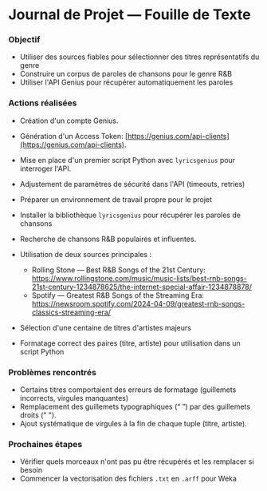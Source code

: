 # Journal de Projet — Fouille de Texte

### Objectif 
- Utiliser des sources fiables pour sélectionner des titres représentatifs du genre
- Construire un corpus de paroles de chansons pour le genre R&B
- Utiliser l'API Genius pour récupérer automatiquement les paroles

### Actions réalisées
- Création d'un compte Genius.
- Génération d'un Access Token: [https://genius.com/api-clients](https://genius.com/api-clients).
- Mise en place d'un premier script Python avec `lyricsgenius` pour interroger l'API.
- Adjustement de paramètres de sécurité dans l'API (timeouts, retries)
- Préparer un environnement de travail propre pour le projet
- Installer la bibliothèque `lyricsgenius` pour récupérer les paroles de chansons

- Recherche de chansons R&B populaires et influentes.
- Utilisation de deux sources principales :
  - Rolling Stone — Best R&B Songs of the 21st Century: <br> https://www.rollingstone.com/music/music-lists/best-rnb-songs-21st-century-1234878625/the-internet-special-affair-1234878878/
  - Spotify — Greatest R&B Songs of the Streaming Era: <br> https://newsroom.spotify.com/2024-04-09/greatest-rnb-songs-classics-streaming-era/

- Sélection d'une centaine de titres d'artistes majeurs 
- Formatage correct des paires (titre, artiste) pour utilisation dans un script Python

### Problèmes rencontrés
- Certains titres comportaient des erreurs de formatage (guillemets incorrects, virgules manquantes)
- Remplacement des guillemets typographiques (“ ”) par des guillemets droits (" ").
- Ajout systématique de virgules à la fin de chaque tuple (titre, artiste).

### Prochaines étapes
- Vérifier quels morceaux n'ont pas pu être récupérés et les remplacer si besoin
- Commencer la vectorisation des fichiers `.txt` en `.arff` pour Weka


